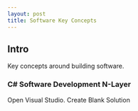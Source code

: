 ```yaml
---
layout: post
title: Software Key Concepts
---
```


## Intro

Key concepts around building software. 
    

### C# Software Development N-Layer 
Open Visual Studio. 
Create Blank Solution



